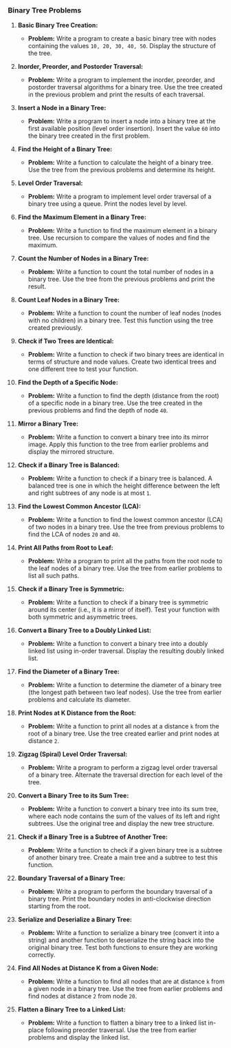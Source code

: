 ### Binary Tree Problems

1. **Basic Binary Tree Creation:**

   - **Problem:** Write a program to create a basic binary tree with nodes containing the values `10, 20, 30, 40, 50`. Display the structure of the tree.

2. **Inorder, Preorder, and Postorder Traversal:**

   - **Problem:** Write a program to implement the inorder, preorder, and postorder traversal algorithms for a binary tree. Use the tree created in the previous problem and print the results of each traversal.

3. **Insert a Node in a Binary Tree:**

   - **Problem:** Write a program to insert a node into a binary tree at the first available position (level order insertion). Insert the value `60` into the binary tree created in the first problem.

4. **Find the Height of a Binary Tree:**

   - **Problem:** Write a function to calculate the height of a binary tree. Use the tree from the previous problems and determine its height.

5. **Level Order Traversal:**

   - **Problem:** Write a program to implement level order traversal of a binary tree using a queue. Print the nodes level by level.

6. **Find the Maximum Element in a Binary Tree:**

   - **Problem:** Write a function to find the maximum element in a binary tree. Use recursion to compare the values of nodes and find the maximum.

7. **Count the Number of Nodes in a Binary Tree:**

   - **Problem:** Write a function to count the total number of nodes in a binary tree. Use the tree from the previous problems and print the result.

8. **Count Leaf Nodes in a Binary Tree:**

   - **Problem:** Write a function to count the number of leaf nodes (nodes with no children) in a binary tree. Test this function using the tree created previously.

9. **Check if Two Trees are Identical:**

   - **Problem:** Write a function to check if two binary trees are identical in terms of structure and node values. Create two identical trees and one different tree to test your function.

10. **Find the Depth of a Specific Node:**

    - **Problem:** Write a function to find the depth (distance from the root) of a specific node in a binary tree. Use the tree created in the previous problems and find the depth of node `40`.

11. **Mirror a Binary Tree:**

    - **Problem:** Write a function to convert a binary tree into its mirror image. Apply this function to the tree from earlier problems and display the mirrored structure.

12. **Check if a Binary Tree is Balanced:**

    - **Problem:** Write a function to check if a binary tree is balanced. A balanced tree is one in which the height difference between the left and right subtrees of any node is at most `1`.

13. **Find the Lowest Common Ancestor (LCA):**

    - **Problem:** Write a function to find the lowest common ancestor (LCA) of two nodes in a binary tree. Use the tree from previous problems to find the LCA of nodes `20` and `40`.

14. **Print All Paths from Root to Leaf:**

    - **Problem:** Write a program to print all the paths from the root node to the leaf nodes of a binary tree. Use the tree from earlier problems to list all such paths.

15. **Check if a Binary Tree is Symmetric:**

    - **Problem:** Write a function to check if a binary tree is symmetric around its center (i.e., it is a mirror of itself). Test your function with both symmetric and asymmetric trees.

16. **Convert a Binary Tree to a Doubly Linked List:**

    - **Problem:** Write a function to convert a binary tree into a doubly linked list using in-order traversal. Display the resulting doubly linked list.

17. **Find the Diameter of a Binary Tree:**

    - **Problem:** Write a function to determine the diameter of a binary tree (the longest path between two leaf nodes). Use the tree from earlier problems and calculate its diameter.

18. **Print Nodes at K Distance from the Root:**

    - **Problem:** Write a function to print all nodes at a distance `k` from the root of a binary tree. Use the tree created earlier and print nodes at distance `2`.

19. **Zigzag (Spiral) Level Order Traversal:**

    - **Problem:** Write a program to perform a zigzag level order traversal of a binary tree. Alternate the traversal direction for each level of the tree.

20. **Convert a Binary Tree to its Sum Tree:**

    - **Problem:** Write a function to convert a binary tree into its sum tree, where each node contains the sum of the values of its left and right subtrees. Use the original tree and display the new tree structure.

21. **Check if a Binary Tree is a Subtree of Another Tree:**

    - **Problem:** Write a function to check if a given binary tree is a subtree of another binary tree. Create a main tree and a subtree to test this function.

22. **Boundary Traversal of a Binary Tree:**

    - **Problem:** Write a program to perform the boundary traversal of a binary tree. Print the boundary nodes in anti-clockwise direction starting from the root.

23. **Serialize and Deserialize a Binary Tree:**

    - **Problem:** Write a function to serialize a binary tree (convert it into a string) and another function to deserialize the string back into the original binary tree. Test both functions to ensure they are working correctly.

24. **Find All Nodes at Distance K from a Given Node:**

    - **Problem:** Write a function to find all nodes that are at distance `k` from a given node in a binary tree. Use the tree from earlier problems and find nodes at distance `2` from node `20`.

25. **Flatten a Binary Tree to a Linked List:**
    - **Problem:** Write a function to flatten a binary tree to a linked list in-place following preorder traversal. Use the tree from earlier problems and display the linked list.
